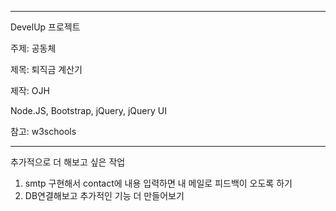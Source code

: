 -----------------------------
DevelUp 프로젝트

주제: 공동체

제목: 퇴직금 계산기

제작: OJH

Node.JS, Bootstrap, jQuery, jQuery UI

참고: w3schools

------------------------------

추가적으로 더 해보고 싶은 작업
1. smtp 구현해서 contact에 내용 입력하면 내 메일로 피드백이 오도록 하기
2. DB연결해보고 추가적인 기능 더 만들어보기
